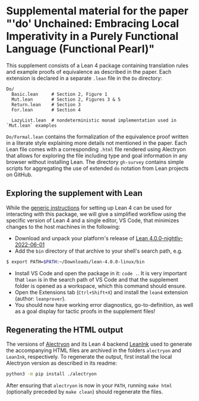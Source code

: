 # Supplemental material for the paper "'do' Unchained: Embracing Local Imperativity in a Purely Functional Language (Functional Pearl)"

This supplement consists of a Lean 4 package containing translation rules and example proofs of equivalence as described in the paper.
Each extension is declared in a separate `.lean` file in the `Do` directory:

```
Do/
  Basic.lean     # Section 2, Figure 1
  Mut.lean       # Section 2, Figures 3 & 5
  Return.lean    # Section 3
  For.lean       # Section 4

  LazyList.lean  # nondeterministic monad implementation used in `Mut.lean` examples
```

`Do/Formal.lean` contains the formalization of the equivalence proof written in a literate style explaining more details not mentioned in the paper.
Each Lean file comes with a corresponding `.html` file rendered using Alectryon that allows for exploring the file including type and goal information in any browser without installing Lean.
The directory `gh-survey` contains simple scripts for aggregating the use of extended `do` notation from Lean projects on GitHub.

## Exploring the supplement with Lean

While the [generic instructions](https://leanprover.github.io/lean4/doc/setup.html) for setting up Lean 4 can be used for interacting with this package, we will give a simplified workflow using the specific version of Lean 4 and a single editor, VS Code, that minimizes changes to the host machines in the following:

* Download and unpack your platform's release of [Lean 4.0.0-nightly-2022-06-01](https://github.com/leanprover/lean4-nightly/releases/tag/nightly-2022-06-01)
* Add the `bin` directory of that archive to your shell's search path, e.g.
```bash
$ export PATH=$PATH:~/Downloads/lean-4.0.0-linux/bin
```
* Install VS Code and open the package in it: `code .`.
  It is very important that `lean` is in the search path of VS Code and that the supplement folder is opened as a workspace, which this command should ensure.
* Open the Extensions tab (`Ctrl+Shift+X`) and install the `lean4` extension (author: `leanprover`).
* You should now have working error diagnostics, go-to-definition, as well as a goal display for tactic proofs in the supplement files!

## Regenerating the HTML output

The versions of [Alectryon](https://github.com/cpitclaudel/alectryon) and its Lean 4 backend [LeanInk](https://github.com/leanprover/LeanInk) used to generate the accompanying HTML files are archived in the folders `alectryon` and `LeanInk`, respectively.
To regenerate the output, first install the local Alectryon version as described in its readme:
``` bash
python3 -m pip install ./alectryon
```
After ensuring that `alectryon` is now in your `PATH`, running `make html` (optionally preceded by `make clean`) should regenerate the files.
